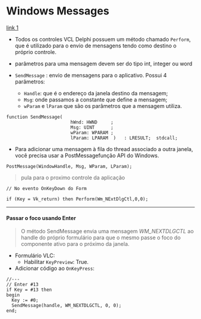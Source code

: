 # Windows Messages 

[link 1](http://theclub.com.br/Restrito/Revistas/201007/wind1007.aspx)

- Todos os controles VCL Delphi possuem um método chamado `Perform`, que é utilizado para o envio de mensagens tendo como destino o próprio controle.
-  parâmetros para uma mensagem devem ser do tipo int, integer ou word

- `SendMessage` : envio de mensagens para o aplicativo. Possui 4 parâmetros:
  - `Handle`: que é o endereço da janela destino da mensagem; 
  - `Msg`: onde passamos a constante que define a mensagem;   
  - `wParam` e `lParam` que são os parâmetros que a mensagem utiliza.

~~~Delphi
function SendMessage(
                        hWnd: HWND     ; 
                        Msg: UINT      ; 
                        wParam: WPARAM ; 
                        lParam: LPARAM  )   : LRESULT;  stdcall;
~~~                      


- Para adicionar uma mensagem à fila do thread associado a outra janela, você precisa usar a PostMessagefunção API do Windows.
~~~Delphi
PostMessage(WindowHandle, Msg, WParam, LParam);
~~~

> pula para o proximo controle da aplicação
~~~Delphi
// No evento OnKeyDown do Form

if (Key = Vk_return) then Perform(Wm_NExtDlgCtl,0,0);
~~~

------ 

#### Passar o foco usando Enter
> O método SendMessage envia uma mensagem *WM_NEXTDLGCTL* ao handle do próprio formulário para que o mesmo passe o foco do componente ativo para o próximo da janela.

- Formulário VLC:
  - Habilitar `KeyPreview`: True.
- Adicionar código ao `OnKeyPress`:

~~~Delphi
//---
// Enter #13
if Key = #13 then 
begin
  Key := #0;
  SendMessage(handle, WM_NEXTDLGCTL, 0, 0);
end;
~~~~ 
